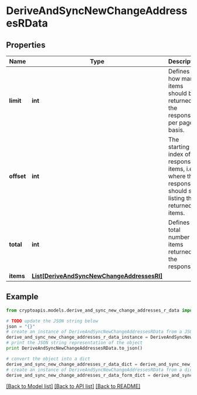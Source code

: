 # DeriveAndSyncNewChangeAddressesRData


## Properties
Name | Type | Description | Notes
------------ | ------------- | ------------- | -------------
**limit** | **int** | Defines how many items should be returned in the response per page basis. | 
**offset** | **int** | The starting index of the response items, i.e. where the response should start listing the returned items. | 
**total** | **int** | Defines the total number of items returned in the response. | 
**items** | [**List[DeriveAndSyncNewChangeAddressesRI]**](DeriveAndSyncNewChangeAddressesRI.md) |  | 

## Example

```python
from cryptoapis.models.derive_and_sync_new_change_addresses_r_data import DeriveAndSyncNewChangeAddressesRData

# TODO update the JSON string below
json = "{}"
# create an instance of DeriveAndSyncNewChangeAddressesRData from a JSON string
derive_and_sync_new_change_addresses_r_data_instance = DeriveAndSyncNewChangeAddressesRData.from_json(json)
# print the JSON string representation of the object
print DeriveAndSyncNewChangeAddressesRData.to_json()

# convert the object into a dict
derive_and_sync_new_change_addresses_r_data_dict = derive_and_sync_new_change_addresses_r_data_instance.to_dict()
# create an instance of DeriveAndSyncNewChangeAddressesRData from a dict
derive_and_sync_new_change_addresses_r_data_form_dict = derive_and_sync_new_change_addresses_r_data.from_dict(derive_and_sync_new_change_addresses_r_data_dict)
```
[[Back to Model list]](../README.md#documentation-for-models) [[Back to API list]](../README.md#documentation-for-api-endpoints) [[Back to README]](../README.md)


